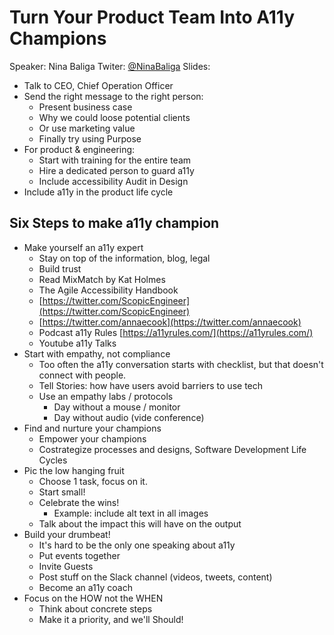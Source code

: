# Turn Your Product Team Into A11y Champions

Speaker: Nina Baliga
Twiter: [@NinaBaliga](https://twitter.com/NinaBaliga)
Slides:

- Talk to CEO, Chief Operation Officer
- Send the right message to the right person:
    - Present business case
    - Why we could loose potential clients
    - Or use marketing value
    - Finally try using Purpose
- For product & engineering:
    - Start with training for the entire team
    - Hire a dedicated person to guard a11y
    - Include accessibility Audit in Design
- Include a11y in the product life cycle

## Six Steps to make a11y champion
- Make yourself an a11y expert
    - Stay on top of the information, blog, legal
    - Build trust
    - Read MixMatch by Kat Holmes
    - The Agile Accessibility Handbook
    - [https://twitter.com/ScopicEngineer](https://twitter.com/ScopicEngineer)
    - [https://twitter.com/annaecook](https://twitter.com/annaecook)
    - Podcast a11y Rules [https://a11yrules.com/](https://a11yrules.com/)
    - Youtube a11y Talks 
- Start with empathy, not compliance
    - Too often the a11y conversation starts with checklist, but that doesn't connect with people.
    - Tell Stories: how have users avoid barriers to use tech
    - Use an empathy labs / protocols
        - Day without a mouse / monitor
        - Day without audio (vide conference)
- Find and nurture your champions
    - Empower your champions
    - Costrategize processes and designs, Software Development Life Cycles
- Pic the low hanging fruit
    - Choose 1 task, focus on it. 
    - Start small!
    - Celebrate the wins!
        - Example: include alt text in all images
    - Talk about the impact this will have on the output
- Build your drumbeat!
    - It's hard to be the only one speaking about a11y
    - Put events together
    - Invite Guests
    - Post stuff on the Slack channel (videos, tweets, content)
    - Become an a11y coach
- Focus on the HOW not the WHEN
    - Think about concrete steps
    - Make it a priority, and we'll Should!
